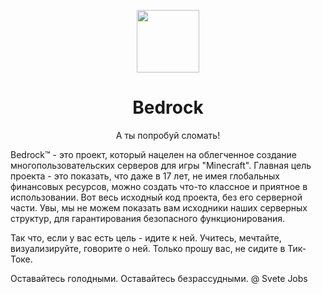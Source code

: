 <p align="center">
    <img src="https://cm8eyg.am.files.1drv.com/y4mFEOfU0I4f20JtNw5ea-U3xbJ1ngbj5pfWu6fgJ4Z8YuHN4QlG9Z_TY4vCGpXGb-nR4eHTK-yQ8qj_QIpkO_HLY3bOklvUEHeDG-N2VOHVz2w5MN4cddkx5YRswCJHYSod6mdiGmKH8pIIN4vPJJcTF_CDQq_ITv4fRXIWPvgA6nCmOf24hRrtzK2F-bAeFjL7FqCOfH7t7On-bQKqw_5dA?width=300&height=300&cropmode=none" Width=100>
</p>


<h1 align="center">
    Bedrock
</h1>

<p align="center">
    А ты попробуй сломать!
    
</p>




Bedrock™ - это проект, который нацелен на облегченное создание многопользовательских серверов для игры "Minecraft". Главная цель проекта - это показать, что даже в 17 лет, не имея глобальных финансовых ресурсов, можно создать что-то классное и приятное в использовании. Вот весь исходный код проекта, без его серверной части. Увы, мы не можем показать вам исходники наших серверных структур, для гарантирования безопасного функционирования.

Так что, если у вас есть цель - идите к ней. Учитесь, мечтайте, визуализируйте, говорите о ней. Только прошу вас, не сидите в Тик-Токе.

Оставайтесь голодными. Оставайтесь безрассудными. @ Svete Jobs
